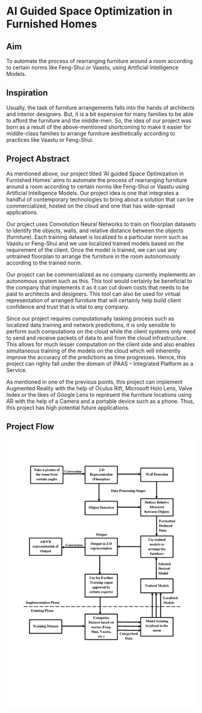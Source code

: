 # **AI Guided Space Optimization in Furnished Homes**

## **Aim**  
To automate the process of rearranging furniture around a room according to certain norms like Feng-Shui or Vaastu, using Artificial Intelligence Models.

## **Inspiration**
Usually, the task of furniture arrangements falls into the hands of architects and interior designers. But, it is a bit expensive for many families to be able to afford the furniture and the middle-men. So, the idea of our project was born as a result of the above-mentioned shortcoming to make it easier for middle-class families to arrange furniture aesthetically according to practices like Vaastu or Feng-Shui.

## **Project Abstract**
As mentioned above, our project titled ‘AI guided Space Optimization in Furnished Homes’ aims to automate the process of rearranging furniture around a room according to certain norms like Feng-Shui or Vaastu using Artificial Intelligence Models. Our project idea is one that integrates a handful of contemporary technologies to bring about a solution that can be commercialized, hosted on the cloud and one that has wide-spread applications.  

Our project uses Convolution Neural Networks to train on floorplan datasets to identify the objects, walls, and relative distance between the objects (furniture). Each training dataset is localized to a particular norm such as Vaastu or Feng-Shui and we use localized trained models based on the requirement of the client. Once the model is trained, we can use any untrained floorplan to arrange the furniture in the room autonomously according to the trained norm.  

Our project can be commercialized as no company currently implements an autonomous system such as this. This tool would certainly be beneficial to the company that implements it as it can cut down costs that needs to be paid to architects and designers. This tool can also be used for virtual representation of arranged furniture that will certainly help build client confidence and trust that is vital to any company.  

Since our project requires computationally tasking process such as localized data training and network predictions, it is only sensible to perform such computations on the cloud while the client systems only need to send and receive packets of data to and from the cloud infrastructure. This allows for much lesser computation on the client side and also enables simultaneous training of the models on the cloud which will inherently improve the accuracy of the predictions as time progresses. Hence, this project can righty fall under the domain of iPAAS – Integrated Platform as a Service.  

As mentioned in one of the previous points, this project can implement Augmented Reality with the help of Oculus Rift, Microsoft Holo Lens, Valve Index or the likes of Google Lens to represent the furniture locations using AR with the help of a Camera and a portable device such as a phone. Thus, this project has high potential future applications.  

## **Project Flow**

![Flowchart of the Project Flow](./Abstract_Flowchart.jpg)

